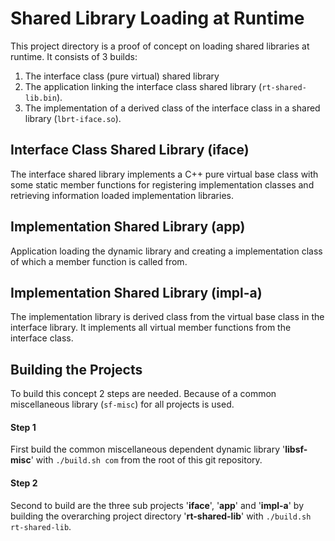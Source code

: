 # Shared Library Loading at Runtime

This project directory is a proof of concept on loading shared libraries at runtime.
It consists of 3 builds:

1) The interface class (pure virtual) shared library  
2) The application linking the interface class shared library (`rt-shared-lib.bin`).
3) The implementation of a derived class of the interface class in a shared library (`lbrt-iface.so`).

## Interface Class Shared Library (iface) 

The interface shared library implements a C++ pure virtual base class with some static member functions 
for registering implementation classes and retrieving information loaded implementation libraries.

## Implementation Shared Library (app)

Application loading the dynamic library and creating a implementation 
class of which a member function is called from. 

## Implementation Shared Library (impl-a)

The implementation library is derived class from the virtual base class in the interface library. 
It implements all virtual member functions from the interface class.

## Building the Projects

To build this concept 2 steps are needed.
Because of a common miscellaneous library (`sf-misc`) for all projects is used. 

#### Step 1 
First build the common miscellaneous dependent dynamic 
library '**libsf-misc**' with `./build.sh com` from the root of this git repository.

#### Step 2 
Second to build are the three sub projects '**iface**', '**app**' and '**impl-a**' by building 
the overarching project directory '**rt-shared-lib**' with `./build.sh rt-shared-lib`.      

